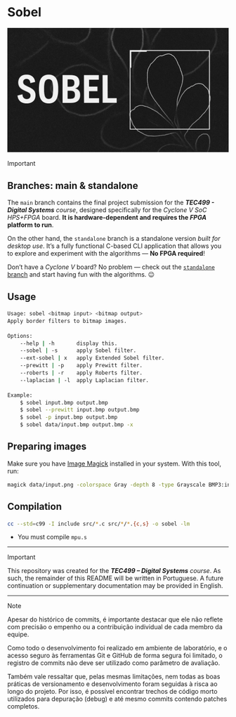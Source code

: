 # Sobel


![Sobel's Banner](./.github/banner.png)


> [!IMPORTANT] 
> 
> ## Branches: main & standalone
> 
> The `main` branch contains the final project submission 
> for the ***TEC499 - Digital Systems** course*, designed specifically for the 
> *Cyclone V SoC HPS+FPGA* board. **It is hardware-dependent 
> and requires the *FPGA* platform to run**.
> 
> On the other hand, the `standalone` branch is a standalone 
> version *built for desktop use*. It’s a fully functional 
> C-based CLI application that allows you to explore and 
> experiment with the algorithms — **No FPGA required**!
> 
> Don’t have a *Cyclone V* board? No problem — check out the 
> [`standalone` branch](https://github.com/RickBarretto/sobel/tree/standalone) and start having fun with the algorithms. 😉


## Usage

```sh
Usage: sobel <bitmap input> <bitmap output>
Apply border filters to bitmap images.

Options:
    --help | -h       display this.
    --sobel | -s      apply Sobel filter.
    --ext-sobel | x   apply Extended Sobel filter.
    --prewitt | -p    apply Prewitt filter.
    --roberts | -r    apply Roberts filter.
    --laplacian | -l  apply Laplacian filter.

Example:
    $ sobel input.bmp output.bmp
    $ sobel --prewitt input.bmp output.bmp
    $ sobel -p input.bmp output.bmp
    $ sobel data/input.bmp output.bmp -x

```

## Preparing images

Make sure you have [Image Magick](https://imagemagick.org/) installed in your system.
With this tool, run:

```sh
magick data/input.png -colorspace Gray -depth 8 -type Grayscale BMP3:input.bmp
```

## Compilation

```sh
cc --std=c99 -I include src/*.c src/*/*.{c,s} -o sobel -lm
```

- You must compile `mpu.s`

---

> [!IMPORTANT]
> This repository was created for the _**TEC499 – Digital Systems** course_.
> As such, the remainder of this README will be written in Portuguese.
> A future continuation or supplementary documentation may be provided in English.

---

> [!NOTE]
> Apesar do histórico de commits, 
> é importante destacar que ele não reflete com precisão o empenho ou 
> a contribuição individual de cada membro da equipe.
> 
> Como todo o desenvolvimento foi realizado em ambiente de laboratório, 
> e o acesso seguro às ferramentas Git e GitHub de forma segura foi limitado, 
> o registro de commits não deve ser utilizado como parâmetro de avaliação.
> 
> Também vale ressaltar que, pelas mesmas limitações, 
> nem todas as boas práticas de versionamento 
> e desenvolvimento foram seguidas à risca ao longo do projeto. 
> Por isso, é possível encontrar trechos de código morto utilizados para depuração (debug) e 
> até mesmo commits contendo patches completos.
